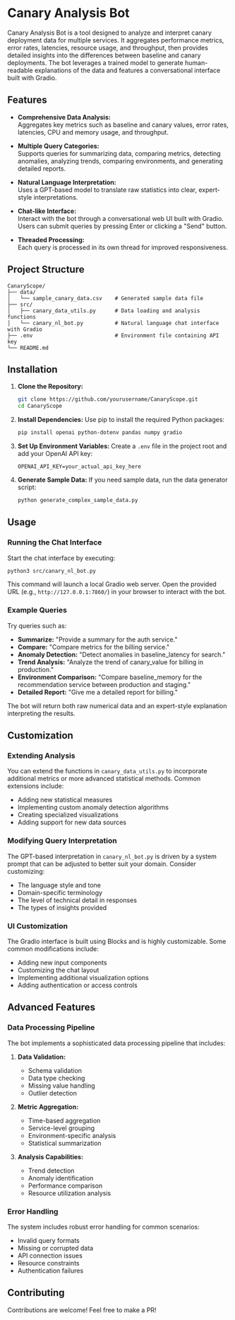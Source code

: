 # Canary Analysis Bot

Canary Analysis Bot is a tool designed to analyze and interpret canary deployment data for multiple services. It aggregates performance metrics, error rates, latencies, resource usage, and throughput, then provides detailed insights into the differences between baseline and canary deployments. The bot leverages a trained model to generate human-readable explanations of the data and features a conversational interface built with Gradio.

## Features

- **Comprehensive Data Analysis:**  
  Aggregates key metrics such as baseline and canary values, error rates, latencies, CPU and memory usage, and throughput.

- **Multiple Query Categories:**  
  Supports queries for summarizing data, comparing metrics, detecting anomalies, analyzing trends, comparing environments, and generating detailed reports.

- **Natural Language Interpretation:**  
  Uses a GPT-based model to translate raw statistics into clear, expert-style interpretations.

- **Chat-like Interface:**  
  Interact with the bot through a conversational web UI built with Gradio. Users can submit queries by pressing Enter or clicking a "Send" button.

- **Threaded Processing:**  
  Each query is processed in its own thread for improved responsiveness.

## Project Structure

```
CanaryScope/
├── data/
│   └── sample_canary_data.csv    # Generated sample data file
├── src/
│   ├── canary_data_utils.py      # Data loading and analysis functions
│   └── canary_nl_bot.py          # Natural language chat interface with Gradio
├── .env                          # Environment file containing API key
└── README.md
```

## Installation

1. **Clone the Repository:**
   ```bash
   git clone https://github.com/yourusername/CanaryScope.git
   cd CanaryScope
   ```

2. **Install Dependencies:**
   Use pip to install the required Python packages:
   ```bash
   pip install openai python-dotenv pandas numpy gradio
   ```

3. **Set Up Environment Variables:**
   Create a `.env` file in the project root and add your OpenAI API key:
   ```env
   OPENAI_API_KEY=your_actual_api_key_here
   ```

4. **Generate Sample Data:**
   If you need sample data, run the data generator script:
   ```bash
   python generate_complex_sample_data.py
   ```

## Usage

### Running the Chat Interface

Start the chat interface by executing:
```bash
python3 src/canary_nl_bot.py
```

This command will launch a local Gradio web server. Open the provided URL (e.g., `http://127.0.0.1:7860/`) in your browser to interact with the bot.

### Example Queries

Try queries such as:

- **Summarize:** "Provide a summary for the auth service."
- **Compare:** "Compare metrics for the billing service."
- **Anomaly Detection:** "Detect anomalies in baseline_latency for search."
- **Trend Analysis:** "Analyze the trend of canary_value for billing in production."
- **Environment Comparison:** "Compare baseline_memory for the recommendation service between production and staging."
- **Detailed Report:** "Give me a detailed report for billing."

The bot will return both raw numerical data and an expert-style explanation interpreting the results.

## Customization

### Extending Analysis
You can extend the functions in `canary_data_utils.py` to incorporate additional metrics or more advanced statistical methods. Common extensions include:

- Adding new statistical measures
- Implementing custom anomaly detection algorithms
- Creating specialized visualizations
- Adding support for new data sources

### Modifying Query Interpretation
The GPT-based interpretation in `canary_nl_bot.py` is driven by a system prompt that can be adjusted to better suit your domain. Consider customizing:

- The language style and tone
- Domain-specific terminology
- The level of technical detail in responses
- The types of insights provided

### UI Customization
The Gradio interface is built using Blocks and is highly customizable. Some common modifications include:

- Adding new input components
- Customizing the chat layout
- Implementing additional visualization options
- Adding authentication or access controls

## Advanced Features

### Data Processing Pipeline

The bot implements a sophisticated data processing pipeline that includes:

1. **Data Validation:**
   - Schema validation
   - Data type checking
   - Missing value handling
   - Outlier detection

2. **Metric Aggregation:**
   - Time-based aggregation
   - Service-level grouping
   - Environment-specific analysis
   - Statistical summarization

3. **Analysis Capabilities:**
   - Trend detection
   - Anomaly identification
   - Performance comparison
   - Resource utilization analysis

### Error Handling

The system includes robust error handling for common scenarios:

- Invalid query formats
- Missing or corrupted data
- API connection issues
- Resource constraints
- Authentication failures


## Contributing

Contributions are welcome! Feel free to make a PR!